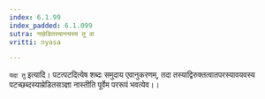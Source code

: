 ```yaml
---
index: 6.1.99
index_padded: 6.1.099
sutra: नाम्रेडितस्यान्त्यस्य तु वा
vritti: nyasa

---
```

`यदा तु` इत्यादि। पटत्पटदित्येष शब्दः समुदाय एवानुकरणम्, तदा तस्याद्विरुक्तत्वातपरस्यावयवस्य पटच्छब्दस्याम्रेडितसञ्ज्ञा नास्तीति पूर्वेम पररूपं भवत्येव।।